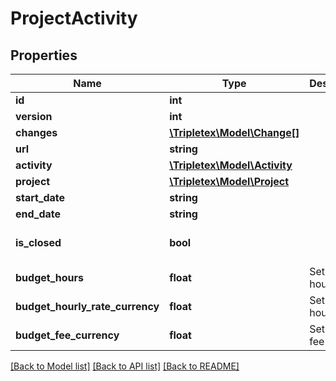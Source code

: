 # ProjectActivity

## Properties
Name | Type | Description | Notes
------------ | ------------- | ------------- | -------------
**id** | **int** |  | [optional] 
**version** | **int** |  | [optional] 
**changes** | [**\Tripletex\Model\Change[]**](Change.md) |  | [optional] 
**url** | **string** |  | [optional] 
**activity** | [**\Tripletex\Model\Activity**](Activity.md) |  | [optional] 
**project** | [**\Tripletex\Model\Project**](Project.md) |  | [optional] 
**start_date** | **string** |  | [optional] 
**end_date** | **string** |  | [optional] 
**is_closed** | **bool** |  | [optional] [default to false]
**budget_hours** | **float** | Set budget hours | [optional] 
**budget_hourly_rate_currency** | **float** | Set budget hourly rate | [optional] 
**budget_fee_currency** | **float** | Set budget fee | [optional] 

[[Back to Model list]](../../README.md#documentation-for-models) [[Back to API list]](../../README.md#documentation-for-api-endpoints) [[Back to README]](../../README.md)

